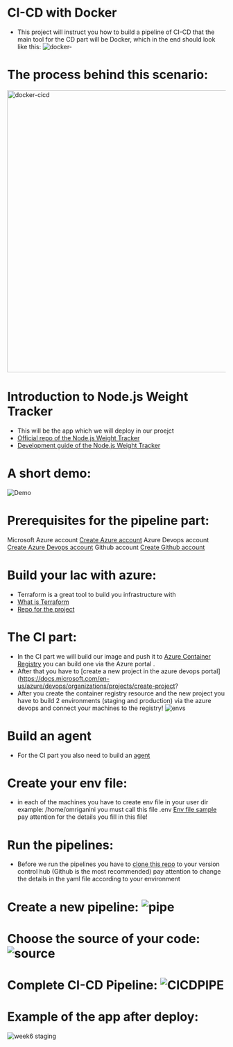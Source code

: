 # CI-CD with Docker
* This project will instruct you how to build a pipeline of CI-CD that the main tool for the CD part will be Docker, which in the end should look like this:
![docker-](https://user-images.githubusercontent.com/105926044/178027771-68ecd719-bbf4-441a-ba11-f2070e7ff1ff.png)

# The process behind this scenario:

<img width="651" alt="docker-cicd" src="https://user-images.githubusercontent.com/105926044/178028064-c0fe4e7a-9220-416e-bfc9-1021ecbbc2f4.png">




# Introduction to Node.js Weight Tracker
* This will be the app which we will deploy in our proejct
* [Official repo of the Node.js Weight Tracker](https://github.com/oktadev/okta-nodejs-postgres-weight-tracker-example)
* [Development guide of the Node.js Weight Tracker](https://developer.okta.com/blog/2020/06/01/node-postgres-weight-tracker)

# A short demo:
![Demo](docs/build-weight-tracker-app-demo.gif)

# Prerequisites for the pipeline part:
Microsoft Azure account [Create Azure account](https://azure.microsoft.com/en-us/free/)
Azure Devops account [Create Azure Devops account](https://azure.microsoft.com/en-us/services/devops/)
Github account [Create Github account](https://github.com/signup)

# Build your Iac with azure: 
* Terraform is a great tool to build you infrastructure with
* [What is Terraform](https://www.terraform.io/intro)
* [Repo for the project](https://github.com/omriganini/terraform-ansible)

# The CI part:
* In the CI part we will build our image and push it to [Azure Container Registry](https://azure.microsoft.com/en-us/services/container-registry/#features) you can build one via the Azure portal .
* After that you have to [create a new project in the azure devops portal](https://docs.microsoft.com/en-us/azure/devops/organizations/projects/create-project?
* After you create the container registry resource and the new project you have to build 2 environments (staging and production) via the azure devops and connect your machines to the registry!
![envs](https://user-images.githubusercontent.com/105926044/178037865-6e88e873-e9d2-4063-a3d2-de5c4fcff057.jpg)

# Build an agent
* For the CI part you also need to build an [agent](https://docs.microsoft.com/en-us/azure/devops/pipelines/agents/v2-windows?view=azure-devops)

# Create your env file:
* in each of the machines you have to create env file in your user dir example: /home/omriganini you must call this file .env
[Env file sample](https://github.com/oktadev/okta-nodejs-postgres-weight-tracker-example/blob/master/.env.sample) pay attention for the details you fill in this file!

# Run the pipelines:
* Before we run the pipelines you have to [clone this repo](https://github.com/omriganini/CI-CD-Docker) to your version control hub (Github is the most recommended) pay attention to change the details in the yaml file according to your environment
# Create a new pipeline: ![pipe](https://user-images.githubusercontent.com/105926044/178039928-9ba7f2f9-a67b-4979-8ee4-4d0c79003bc3.jpg)
# Choose the source of your code: ![source](https://user-images.githubusercontent.com/105926044/178040675-c5434dca-a3d5-4d7d-91ec-432da9613495.jpg)
# Complete CI-CD Pipeline: ![CICDPIPE](https://user-images.githubusercontent.com/105926044/178041153-9dd34af3-9227-461b-aa27-5bcc29e50375.jpg)

# Example of the app after deploy:
![week6 staging](https://user-images.githubusercontent.com/105926044/178041463-0e9e05b7-49cd-45eb-8445-83aafee0eafa.jpg)
